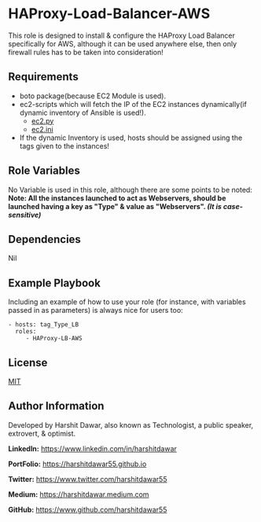 HAProxy-Load-Balancer-AWS
=========

This role is designed to install & configure the HAProxy Load Balancer specifically for AWS, although it can be used anywhere else, then only firewall rules has to be taken into consideration!

Requirements
------------

* boto package(because EC2 Module is used).
* ec2-scripts which will fetch the IP of the EC2 instances dynamically(if dynamic inventory of Ansible is used!).
    * [ec2.py](https://github.com/HarshitDawar55/Ansible/blob/master/Dynamic-Inventory/ec2.py)
    * [ec2.ini](https://github.com/HarshitDawar55/Ansible/blob/master/Dynamic-Inventory/ec2.in)
* If the dynamic Inventory is used, hosts should be assigned using the tags given to the instances! 

Role Variables
--------------

No Variable is used in this role, although there are some points to be noted:
<br />
<b>Note:  All the instances launched to act as Webservers, should be launched having a key as "Type" & value as "Webservers". <i>(It is case-sensitive)</i> </b>

Dependencies
------------

Nil

Example Playbook
----------------

Including an example of how to use your role (for instance, with variables passed in as parameters) is always nice for users too:

    - hosts: tag_Type_LB
      roles:
         - HAProxy-LB-AWS

License
-------

[MIT](https://github.com/HarshitDawar55/HAProxy-Load-Balancer-AWS/blob/master/LICENSE)

Author Information
------------------

Developed by Harshit Dawar, also known as Technologist, a public speaker, extrovert, & optimist.

**LinkedIn:** https://www.linkedin.com/in/harshitdawar

**PortFolio:** https://harshitdawar55.github.io

**Twitter:** https://www.twitter.com/harshitdawar55

**Medium:** https://harshitdawar.medium.com

**GitHub:** https://www.github.com/harshitdawar55
